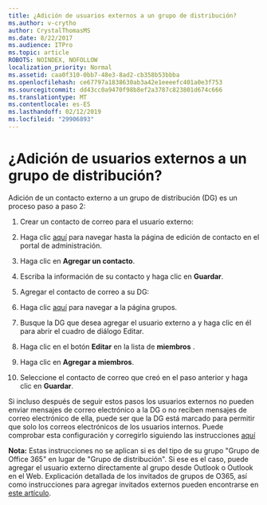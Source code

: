 ```yaml
---
title: ¿Adición de usuarios externos a un grupo de distribución?
ms.author: v-crytho
author: CrystalThomasMS
ms.date: 8/22/2017
ms.audience: ITPro
ms.topic: article
ROBOTS: NOINDEX, NOFOLLOW
localization_priority: Normal
ms.assetid: caa0f310-0bb7-48e3-8ad2-cb358b53bbba
ms.openlocfilehash: ce67797a1838630ab3a42e1eeeefc401a0e3f753
ms.sourcegitcommit: dd43cc0a9470f98b8ef2a3787c823801d674c666
ms.translationtype: MT
ms.contentlocale: es-ES
ms.lasthandoff: 02/12/2019
ms.locfileid: "29906893"
---
```

# <a name="adding-external-users-to-a-distribution-group"></a>¿Adición de usuarios externos a un grupo de distribución?

Adición de un contacto externo a un grupo de distribución (DG) es un proceso paso a paso 2:
  
1. Crear un contacto de correo para el usuario externo:
    
1. Haga clic [aquí](https://admin.microsoft.com/adminportal/home#/Contact) para navegar hasta la página de edición de contacto en el portal de administración. 
    
2. Haga clic en **Agregar un contacto**.
    
3. Escriba la información de su contacto y haga clic en **Guardar**.
    
2. Agregar el contacto de correo a su DG:
    
1. Haga clic [aquí](https://admin.microsoft.com/adminportal/home#/groups) para navegar a la página grupos. 
    
2. Busque la DG que desea agregar el usuario externo a y haga clic en él para abrir el cuadro de diálogo Editar.
    
3. Haga clic en el botón **Editar** en la lista de **miembros** . 
    
4. Haga clic en **Agregar a miembros**.
    
5. Seleccione el contacto de correo que creó en el paso anterior y haga clic en **Guardar**.
    
Si incluso después de seguir estos pasos los usuarios externos no pueden enviar mensajes de correo electrónico a la DG o no reciben mensajes de correo electrónico de ella, puede ser que la DG está marcado para permitir que solo los correos electrónicos de los usuarios internos. Puede comprobar esta configuración y corregirlo siguiendo las instrucciones [aquí](https://support.office.com/article/Fix-email-delivery-issues-for-error-code-5-7-133-in-Office-365-991abc19-7756-438f-abcb-39f69b80f284.aspx)
  
 **Nota:** Estas instrucciones no se aplican si es del tipo de su grupo "Grupo de Office 365" en lugar de "Grupo de distribución". Si ese es el caso, puede agregar el usuario externo directamente al grupo desde Outlook o Outlook en el Web. Explicación detallada de los invitados de grupos de O365, así como instrucciones para agregar invitados externos pueden encontrarse en [este artículo](https://support.office.com/article/Guest-access-in-Office-365-Groups-bfc7a840-868f-4fd6-a390-f347bf51aff6.aspx).
  

